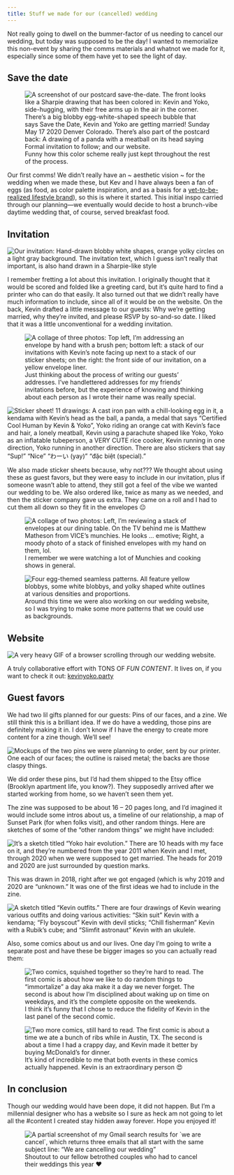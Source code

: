 ```yaml
---
title: Stuff we made for our (cancelled) wedding
---
```


Not really going to dwell on the bummer-factor of us needing to cancel our wedding, but today was supposed to be the day! I wanted to memorialize this non-event by sharing the comms materials and whatnot we made for it, especially since some of them have yet to see the light of day.

## Save the date

<figure>
	<img src="/assets/images/2020-05-17-wedding-materials-save-the-dates.jpg" alt="A screenshot of our postcard save-the-date. The front looks like a Sharpie drawing that has been colored in: Kevin and Yoko, side-hugging, with their free arms up in the air in the corner. There’s a big blobby egg-white-shaped speech bubble that says Save the Date, Kevin and Yoko are getting married! Sunday May 17 2020 Denver Colorado. There’s also part of the postcard back: A drawing of a panda with a meatball on its head saying Formal invitation to follow; and our website." />
	<figcaption>
		Funny how this color scheme really just kept throughout the rest of the process.
	</figcaption>
</figure>

Our first comms! We didn’t really have an ~ aesthetic vision ~ for the wedding when we made these, but Kev and I have always been a fan of eggs (as food, as color palette inspiration, and as a basis for a [yet-to-be-realized lifestyle brand](http://overeasy.team/)), so this is where it started. This initial inspo carried through our planning—we eventually would decide to host a brunch-vibe daytime wedding that, of course, served breakfast food.

## Invitation

![Our invitation: Hand-drawn blobby white shapes, orange yolky circles on a light gray background. The invitation text, which I guess isn’t really that important, is also hand drawn in a Sharpie-like style](/assets/images/2020-05-17-wedding-materials-invitation.jpg)

I remember fretting a lot about this invitation. I originally thought that it would be scored and folded like a greeting card, but it’s quite hard to find a printer who can do that easily. It also turned out that we didn’t really have much information to include, since all of it would be on the website. On the back, Kevin drafted a little message to our guests: Why we’re getting married, why they’re invited, and please RSVP by so-and-so date. I liked that it was a little unconventional for a wedding invitation.

<figure>
	<img src="/assets/images/2020-05-17-wedding-materials-process-2.jpg" alt="A collage of three photos: Top left, I’m addressing an envelope by hand with a brush pen; bottom left: a stack of our invitations with Kevin’s note facing up next to a stack of our sticker sheets; on the right: the front side of our invitation, on a yellow envelope liner." />
	<figcaption>
		Just thinking about the process of writing our guests’ addresses. I’ve handlettered addresses for my friends’ invitations before, but the experience of knowing and thinking about each person as I wrote their name was really special.
	</figcaption>
</figure>

![Sticker sheet! 11 drawings: A cast iron pan with a chill-looking egg in it, a kendama with Kevin’s head as the ball, a panda, a medal that says “Certified Cool Human by Kevin & Yoko”, Yoko riding an orange cat with Kevin’s face and hair, a lonely meatball, Kevin using a parachute shaped like Yoko, Yoko as an inflatable tubeperson, a VERY CUTE rice cooker, Kevin running in one direction, Yoko running in another direction. There are also stickers that say “Sup!” “Nice” “わーい (yay)” “đặc biệt (special).”](/assets/images/2020-05-17-wedding-materials-sticker-sheet.jpg)

We also made sticker sheets because, why not??? We thought about using these as guest favors, but they were easy to include in our invitation, plus if someone wasn’t able to attend, they still got a feel of the vibe we wanted our wedding to be. We also ordered like, twice as many as we needed, and then the sticker company gave us extra. They came on a roll and I had to cut them all down so they fit in the envelopes 😐

<figure>
	<img src="/assets/images/2020-05-17-wedding-materials-process-1.jpg" alt="A collage of two photos: Left, I’m reviewing a stack of envelopes at our dining table. On the TV behind me is Matthew Matheson from VICE’s munchies. He looks ... emotive; Right, a moody photo of a stack of finished envelopes with my hand on them, lol." />
	<figcaption>
		I remember we were watching a lot of Munchies and cooking shows in general.
	</figcaption>
</figure>

<figure>
	<img src="/assets/images/2020-05-17-wedding-materials-patterns.jpg" alt="Four egg-themed seamless patterns. All feature yellow blobbys, some white blobbys, and yolky shaped white outlines at various densities and proportions." />
	<figcaption>
		Around this time we were also working on our wedding website, so I was trying to make some more patterns that we could use as backgrounds. 
	</figcaption>
</figure>

## Website

![A very heavy GIF of a browser scrolling through our wedding website.](/assets/images/2020-05-17-wedding-website.gif)

A truly collaborative effort with TONS OF _*FUN CONTENT*_. It lives on, if you want to check it out: [kevinyoko.party](https://kevinyoko.party)

## Guest favors

We had two lil gifts planned for our guests: Pins of our faces, and a zine. We still think this is a brilliant idea. If we do have a wedding, those pins are definitely making it in. I don’t know if I have the energy to create more content for a zine though. We’ll see!

![Mockups of the two pins we were planning to order, sent by our printer. One each of our faces; the outline is raised metal; the backs are those claspy things.](/assets/images/2020-05-17-wedding-materials-pins.jpg)

We did order these pins, but I’d had them shipped to the Etsy office (Brooklyn apartment life, you know?). They supposedly arrived after we started working from home, so we haven’t seen them yet.

The zine was supposed to be about 16 – 20 pages long, and I’d imagined it would include some intros about us, a timeline of our relationship, a map of Sunset Park (for when folks visit), and other random things. Here are sketches of some of the “other random things” we might have included:

![It’s a sketch titled “Yoko hair evolution.” There are 10 heads with my face on it, and they’re numbered from the year 2011 when Kevin and I met, through 2020 when we were supposed to get married. The heads for 2019 and 2020 are just surrounded by question marks.](/assets/images/2020-05-17-wedding-materials-sketches-1.jpg)

This was drawn in 2018, right after we got engaged (which is why 2019 and 2020 are “unknown.” It was one of the first ideas we had to include in the zine. 

![A sketch titled “Kevin outfits.” There are four drawings of Kevin wearing various outfits and doing various activities: “Skin suit” Kevin with a kendama; “Fly boyscout” Kevin with devil sticks; “Chill fisherman” Kevin with a Rubik’s cube; and “Slimfit astronaut” Kevin with an ukulele.](/assets/images/2020-05-17-wedding-materials-sketches-2.jpg)

Also, some comics about us and our lives. One day I’m going to write a separate post and have these be bigger images so you can actually read them:

<figure>
	<img src="/assets/images/2020-05-17-wedding-materials-comics-1.jpg" alt="Two comics, squished together so they’re hard to read. The first comic is about how we like to do random things to “immortalize” a day aka make it a day we never forget. The second is about how I’m disciplined about waking up on time on weekdays, and it’s the complete opposite on the weekends." />
	<figcaption>
		I think it’s funny that I chose to reduce the fidelity of Kevin in the last panel of the second comic.
	</figcaption>
</figure>

<figure>
	<img src="/assets/images/2020-05-17-wedding-materials-comics-2.jpg" alt="Two more comics, still hard to read. The first comic is about a time we ate a bunch of ribs while in Austin, TX. The second is about a time I had a crappy day, and Kevin made it better by buying McDonald’s for dinner." />
	<figcaption>
		It’s kind of incredible to me that both events in these comics actually happened. Kevin is an extraordinary person 😍
	</figcaption>
</figure>

## In conclusion

Though our wedding would have been dope, it did not happen. But I’m a millennial designer who has a website so I sure as heck am not going to let all the #content I created stay hidden away forever. Hope you enjoyed it!

<figure>
	<img src="/assets/images/2020-05-17-cancelled-wedding-subject-lines.png" alt="A partial screenshot of my Gmail search results for `we are cancel`, which returns three emails that all start with the same subject line: “We are cancelling our wedding”" />
	<figcaption>
		Shoutout to our fellow betrothed couples who had to cancel their weddings this year ❤️
	</figcaption>
</figure>
